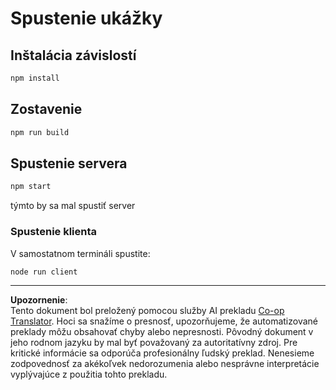 <!--
CO_OP_TRANSLATOR_METADATA:
{
  "original_hash": "67cc24a3a2d1cdd7d395ed5e67be8557",
  "translation_date": "2025-10-07T01:36:11+00:00",
  "source_file": "03-GettingStarted/11-simple-auth/code/basic/typescript/README.md",
  "language_code": "sk"
}
-->
# Spustenie ukážky

## Inštalácia závislostí

```bash
npm install
```

## Zostavenie

```bash
npm run build
```

## Spustenie servera

```bash
npm start
```

týmto by sa mal spustiť server

### Spustenie klienta

V samostatnom termináli spustite:

```bash
node run client
```

---

**Upozornenie**:  
Tento dokument bol preložený pomocou služby AI prekladu [Co-op Translator](https://github.com/Azure/co-op-translator). Hoci sa snažíme o presnosť, upozorňujeme, že automatizované preklady môžu obsahovať chyby alebo nepresnosti. Pôvodný dokument v jeho rodnom jazyku by mal byť považovaný za autoritatívny zdroj. Pre kritické informácie sa odporúča profesionálny ľudský preklad. Nenesieme zodpovednosť za akékoľvek nedorozumenia alebo nesprávne interpretácie vyplývajúce z použitia tohto prekladu.